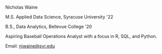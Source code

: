 Nicholas Waine

M.S. Applied Data Science, Syracuse University '22

B.S., Data Analytics, Bellevue College '20

Aspiring Baseball Operations Analyst with a focus in R, SQL, and Python. 


Email: njwaine@syr.edu

<!---
NJWaineSU/NJWaineSU is a ✨ special ✨ repository because its `README.md` (this file) appears on your GitHub profile.
You can click the Preview link to take a look at your changes.
--->
